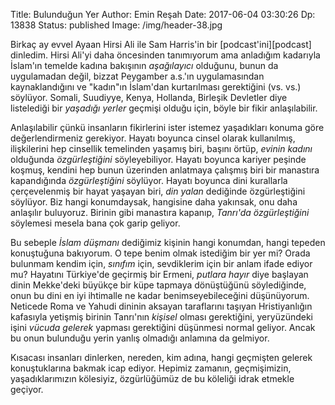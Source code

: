 Title: Bulunduğun Yer 
Author: Emin Reşah
Date:  2017-06-04 03:30:26
Dp: 13838
Status: published
Image: /img/header-38.jpg

Birkaç ay evvel Ayaan Hirsi Ali ile Sam Harris'in bir [podcast'ini][podcast]
dinledim. Hirsi Ali'yi daha öncesinden tanımıyorum ama anladığım kadarıyla
İslam'ın temelde kadına bakışının *aşağılayıcı* olduğunu, bunun da uygulamadan
değil, bizzat Peygamber a.s.'ın uygulamasından kaynaklandığını ve "kadın"ın
İslam'dan kurtarılması gerektiğini (vs. vs.) söylüyor. Somali, Suudiyye, Kenya,
Hollanda, Birleşik Devletler diye listelediği bir *yaşadığı yerler* geçmişi
olduğu için, böyle bir fikir anlaşılabilir.

Anlaşılabilir çünkü insanların fikirlerini ister istemez yaşadıkları konuma göre
değerlendirmeniz gerekiyor. Hayatı boyunca cinsel olarak kullanılmış,
ilişkilerini hep cinsellik temelinden yaşamış biri, başını örtüp, *evinin
kadını* olduğunda *özgürleştiğini* söyleyebiliyor. Hayatı boyunca kariyer
peşinde koşmuş, kendini hep bunun üzerinden anlatmaya çalışmış biri bir
manastıra kapandığında *özgürleştiğini* söylüyor. Hayatı boyunca dini kurallarla
çerçevelenmiş bir hayat yaşayan biri, *din yalan* dediğinde özgürleştiğini
söylüyor. Biz hangi konumdaysak, hangisine daha yakınsak, onu daha anlaşılır
buluyoruz. Birinin gibi manastıra kapanıp, *Tanrı'da özgürleştiğini* söylemesi
mesela bana çok garip geliyor.

Bu sebeple *İslam düşmanı* dediğimiz kişinin hangi konumdan, hangi tepeden
konuştuğuna bakıyorum. O tepe benim olmak istediğim bir yer mi? Orada bulunmam
kendim için, *sınıfım* için, sevdiklerim için bir anlam ifade ediyor mu?
Hayatını Türkiye'de geçirmiş bir Ermeni, *putlara hayır* diye başlayan dinin
Mekke'deki büyükçe bir küpe tapmaya dönüştüğünü söylediğinde, onun bu dini en
iyi ihtimalle ne kadar benimseyebileceğini düşünüyorum. Neticede Roma ve Yahudi
dininin aksayan taraflarını taşıyan Hristiyanlığın kafasıyla yetişmiş birinin
Tanrı'nın *kişisel* olması gerektiğini, yeryüzündeki işini *vücuda gelerek*
yapması gerektiğini düşünmesi normal geliyor. Ancak bu onun bulunduğu yerin
yanlış olmadığı anlamına da gelmiyor.

Kısacası insanları dinlerken, nereden, kim adına, hangi geçmişten gelerek
konuştuklarına bakmak icap ediyor. Hepimiz zamanın, geçmişimizin,
yaşadıklarımızın kölesiyiz, özgürlüğümüz de bu köleliği idrak etmekle geçiyor.


